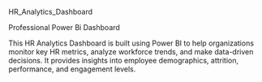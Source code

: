 HR_Analytics_Dashboard

Professional Power Bi Dashboard

This HR Analytics Dashboard is built using Power BI to help organizations monitor key HR metrics,
analyze workforce trends, and make data-driven decisions. It provides insights into employee demographics,
attrition, performance, and engagement levels.
